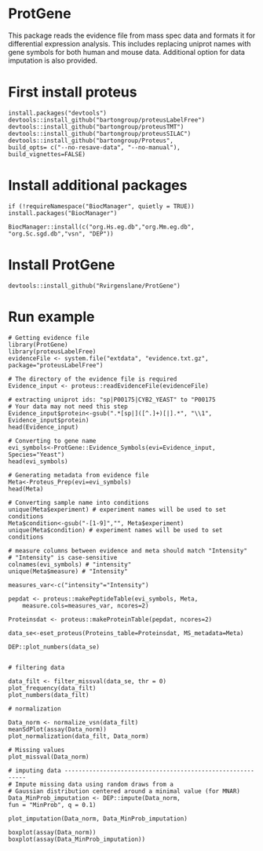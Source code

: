 # ProtGene
This package reads the evidence file from mass spec data and formats it for differential expression analysis. This includes replacing uniprot names with gene symbols for both human and mouse data. Additional option for data imputation is also provided. 

# First install proteus
    install.packages("devtools")
    devtools::install_github("bartongroup/proteusLabelFree")
    devtools::install_github("bartongroup/proteusTMT")
    devtools::install_github("bartongroup/proteusSILAC")
    devtools::install_github("bartongroup/Proteus", 
    build_opts= c("--no-resave-data", "--no-manual"), build_vignettes=FALSE)
    
# Install additional packages
    if (!requireNamespace("BiocManager", quietly = TRUE))
    install.packages("BiocManager")

    BiocManager::install(c("org.Hs.eg.db","org.Mm.eg.db", "org.Sc.sgd.db","vsn", "DEP"))

# Install ProtGene
    devtools::install_github("Rvirgenslane/ProtGene")
    
# Run example
    # Getting evidence file
    library(ProtGene)
    library(proteusLabelFree)
    evidenceFile <- system.file("extdata", "evidence.txt.gz", package="proteusLabelFree")
    
    # The directory of the evidence file is required
    Evidence_input <- proteus::readEvidenceFile(evidenceFile)
    
    # extracting uniprot ids: "sp|P00175|CYB2_YEAST" to "P00175
    # Your data may not need this step
    Evidence_input$protein<-gsub(".*[sp|]([^.]+)[|].*", "\\1", Evidence_input$protein)
    head(Evidence_input)
    
    # Converting to gene name
    evi_symbols<-ProtGene::Evidence_Symbols(evi=Evidence_input, Species="Yeast")
    head(evi_symbols)
    
    # Generating metadata from evidence file
    Meta<-Proteus_Prep(evi=evi_symbols)
    head(Meta)
    
    # Converting sample name into conditions
    unique(Meta$experiment) # experiment names will be used to set conditions
    Meta$condition<-gsub("-[1-9]","", Meta$experiment)
    unique(Meta$condition) # experiment names will be used to set conditions
    
    # measure columns between evidence and meta should match "Intensity"
    # "Intensity" is case-sensitive
    colnames(evi_symbols) # "intensity"  
    unique(Meta$measure) # "Intensity"
    
    measures_var<-c("intensity"="Intensity")
    
    pepdat <- proteus::makePeptideTable(evi_symbols, Meta,
        measure.cols=measures_var, ncores=2) 
    
    Proteinsdat <- proteus::makeProteinTable(pepdat, ncores=2)
    
    data_se<-eset_proteus(Proteins_table=Proteinsdat, MS_metadata=Meta)
    
    DEP::plot_numbers(data_se)
    
        
    # filtering data 
    
    data_filt <- filter_missval(data_se, thr = 0)
    plot_frequency(data_filt)
    plot_numbers(data_filt)
    
    # normalization 
    
    Data_norm <- normalize_vsn(data_filt)
    meanSdPlot(assay(Data_norm))
    plot_normalization(data_filt, Data_norm)
    
    # Missing values
    plot_missval(Data_norm)
    
    # imputing data -----------------------------------------------------------
    # Impute missing data using random draws from a 
    # Gaussian distribution centered around a minimal value (for MNAR)
    Data_MinProb_imputation <- DEP::impute(Data_norm, 
    fun = "MinProb", q = 0.1)
    
    plot_imputation(Data_norm, Data_MinProb_imputation)
    
    boxplot(assay(Data_norm))
    boxplot(assay(Data_MinProb_imputation))
    



